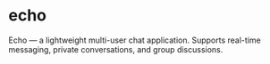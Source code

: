 # echo
Echo — a lightweight multi-user chat application. Supports real-time messaging, private conversations, and group discussions.
